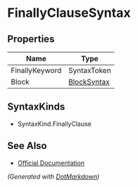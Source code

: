 # FinallyClauseSyntax

## Properties

| Name           | Type                          |
| -------------- | ----------------------------- |
| FinallyKeyword | SyntaxToken                   |
| Block          | [BlockSyntax](BlockSyntax.md) |

## SyntaxKinds

* SyntaxKind\.FinallyClause

## See Also

* [Official Documentation](https://docs.microsoft.com/en-us/dotnet/api/microsoft.codeanalysis.csharp.syntax.finallyclausesyntax)


*\(Generated with [DotMarkdown](http://github.com/JosefPihrt/DotMarkdown)\)*